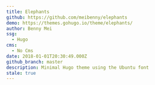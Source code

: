 ```yaml
---
title: Elephants
github: https://github.com/meibenny/elephants
demo: https://themes.gohugo.io/theme/elephants/
author: Benny Mei
ssg:
  - Hugo
cms:
  - No Cms
date: 2018-01-01T20:30:49.000Z
github_branch: master
description: Minimal Hugo theme using the Ubuntu font
stale: true
---
```

